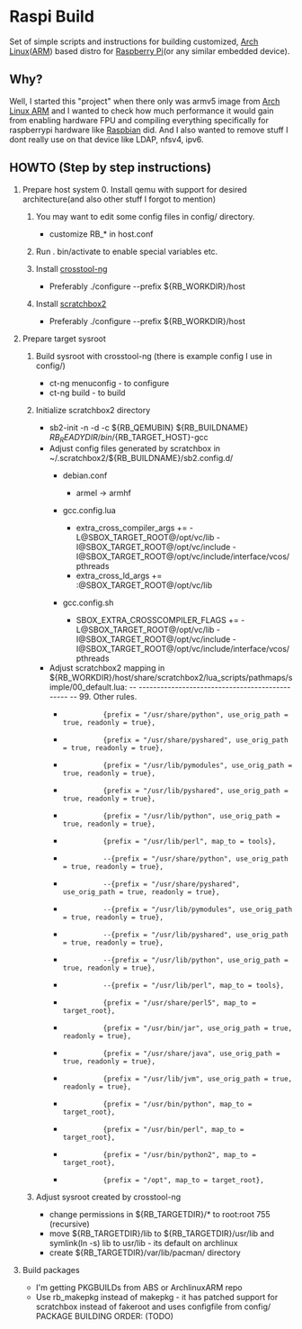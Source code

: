 # Raspi Build

Set of simple scripts and instructions for building customized, [Arch Linux](http://archlinux.org)([ARM](http://archlinuxarm.org)) based distro for [Raspberry Pi](http://raspberrypi.org)(or any similar embedded device).

## Why?

Well, I started this "project" when there only was armv5 image from [Arch Linux ARM](http://archlinuxarm.org) and I wanted to check how much performance it would gain from enabling hardware FPU and compiling everything specifically for raspberrypi hardware like [Raspbian](http://www.raspbian.org/) did. And I also wanted to remove stuff I dont really use on that device like LDAP, nfsv4, ipv6.

## HOWTO (Step by step instructions)
1. Prepare host system
    0. Install qemu with support for desired architecture(and also other stuff I forgot to mention)

    1. You may want to edit some config files in config/ directory.
        * customize RB_* in host.conf

    2. Run . bin/activate to enable special variables etc.

    3. Install [crosstool-ng](http://crosstool-ng.org/)
        * Preferably ./configure --prefix ${RB_WORKDIR}/host

    4. Install [scratchbox2](http://maemo.gitorious.org/scratchbox2/scratchbox2)
        * Preferably ./configure --prefix ${RB_WORKDIR}/host

2. Prepare target sysroot
    1. Build sysroot with crosstool-ng (there is example config I use in config/)
        * ct-ng menuconfig - to configure
        * ct-ng build - to build

    2. Initialize scratchbox2 directory
        * sb2-init -n -d -c ${RB_QEMUBIN} ${RB_BUILDNAME} ${RB_READYDIR}/bin/${RB_TARGET_HOST}-gcc
        * Adjust config files generated by scratchbox in ~/.scratchbox2/${RB_BUILDNAME}/sb2.config.d/
            * debian.conf
                * armel -> armhf

            * gcc.config.lua
                * extra_cross_compiler_args += -L@SBOX_TARGET_ROOT@/opt/vc/lib -I@SBOX_TARGET_ROOT@/opt/vc/include -I@SBOX_TARGET_ROOT@/opt/vc/include/interface/vcos/pthreads
                * extra_cross_ld_args += :@SBOX_TARGET_ROOT@/opt/vc/lib

            * gcc.config.sh
                * SBOX_EXTRA_CROSSCOMPILER_FLAGS += -L@SBOX_TARGET_ROOT@/opt/vc/lib -I@SBOX_TARGET_ROOT@/opt/vc/include -I@SBOX_TARGET_ROOT@/opt/vc/include/interface/vcos/pthreads
        * Adjust scratchbox2 mapping in ${RB_WORKDIR}/host/share/scratchbox2/lua_scripts/pathmaps/simple/00_default.lua:
              -- -----------------------------------------------
              -- 99. Other rules.
            -               {prefix = "/usr/share/python", use_orig_path = true, readonly = true},
            -               {prefix = "/usr/share/pyshared", use_orig_path = true, readonly = true},
            -               {prefix = "/usr/lib/pymodules", use_orig_path = true, readonly = true},
            -               {prefix = "/usr/lib/pyshared", use_orig_path = true, readonly = true},
            -               {prefix = "/usr/lib/python", use_orig_path = true, readonly = true},
            -               {prefix = "/usr/lib/perl", map_to = tools},
            +               --{prefix = "/usr/share/python", use_orig_path = true, readonly = true},
            +               --{prefix = "/usr/share/pyshared", use_orig_path = true, readonly = true},
            +               --{prefix = "/usr/lib/pymodules", use_orig_path = true, readonly = true},
            +               --{prefix = "/usr/lib/pyshared", use_orig_path = true, readonly = true},
            +               --{prefix = "/usr/lib/python", use_orig_path = true, readonly = true},
            +               --{prefix = "/usr/lib/perl", map_to = tools},
            +               {prefix = "/usr/share/perl5", map_to = target_root},
            +               {prefix = "/usr/bin/jar", use_orig_path = true, readonly = true},
            +               {prefix = "/usr/share/java", use_orig_path = true, readonly = true},
            +               {prefix = "/usr/lib/jvm", use_orig_path = true, readonly = true},
            +               {prefix = "/usr/bin/python", map_to = target_root},
            +               {prefix = "/usr/bin/perl", map_to = target_root},
            +               {prefix = "/usr/bin/python2", map_to = target_root},
            +               {prefix = "/opt", map_to = target_root},

    3. Adjust sysroot created by crosstool-ng
        * change permissions in ${RB_TARGETDIR}/* to root:root 755 (recursive)
        * move ${RB_TARGETDIR}/lib to ${RB_TARGETDIR}/usr/lib and symlink(ln -s) lib to usr/lib - its default on archlinux
        * create ${RB_TARGETDIR}/var/lib/pacman/ directory

3. Build packages
    * I'm getting PKGBUILDs from ABS or ArchlinuxARM repo
    * Use rb_makepkg instead of makepkg - it has patched support for scratchbox instead of fakeroot and uses configfile from config/
    PACKAGE BUILDING ORDER:
        (TODO)
